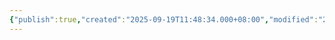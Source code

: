 ```yaml
---
{"publish":true,"created":"2025-09-19T11:48:34.000+08:00","modified":"2025-09-19T11:48:34.000+08:00","tags":["亲密关系"],"cssclasses":""}
---
```


